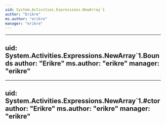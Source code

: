 ```yaml
---
uid: System.Activities.Expressions.NewArray`1
author: "Erikre"
ms.author: "erikre"
manager: "erikre"
---
```


---
uid: System.Activities.Expressions.NewArray`1.Bounds
author: "Erikre"
ms.author: "erikre"
manager: "erikre"
---

---
uid: System.Activities.Expressions.NewArray`1.#ctor
author: "Erikre"
ms.author: "erikre"
manager: "erikre"
---
